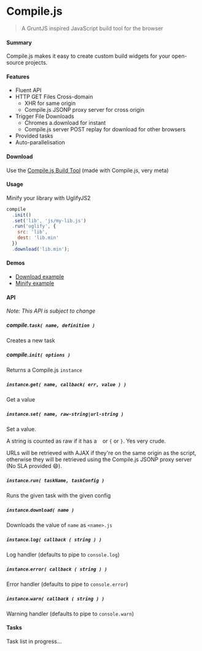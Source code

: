 
Compile.js
=========

> A GruntJS inspired JavaScript build tool for the browser

#### Summary

Compile.js makes it easy to create custom build widgets for your open-source projects.

#### Features

* Fluent API
* HTTP GET Files Cross-domain
  * XHR for same origin
  * Compile.js JSONP proxy server for cross origin
* Trigger File Downloads
  * Chromes a.download for instant 
  * Compile.js server POST replay for download for other browsers
* Provided tasks
* Auto-parallelisation

#### Download

Use the [Compile.js Build Tool](http://jpillora.com/compilejs/builder/index.html) (made with Compile.js, very meta)

#### Usage

Minify your library with UglifyJS2

``` javascript
compile
  .init()
  .set('lib', 'js/my-lib.js')
  .run('uglify', {
    src: 'lib',
    dest: 'lib.min'
  })
  .download('lib.min');
```

#### Demos

* [Download example](http://jpillora.com/compilejs/example/download.html)
* [Minify example](http://jpillora.com/compilejs/example/uglify.html)

#### API

*Note: This API is subject to change*

##### compile.`task( name, definition )`

Creates a new task

##### compile.`init( options )`

Returns a Compile.js `instance`

##### `instance`.`get( name, callback( err, value ) )`

Get a value

##### `instance`.`set( name, raw-string|url-string )`

Set a value.

A string is counted as raw if it has a ` ` or `{` or `}`. Yes very crude.

URLs will be retrieved with AJAX if they're on the same origin as the script,
otherwise they will be retrieved using the Compile.js JSONP proxy server (No SLA provided :smile:).

##### `instance`.`run( taskName, taskConfig )`

Runs the given task with the given config

##### `instance`.`download( name )`

Downloads the value of `name` as `<name>.js`

##### `instance`.`log( callback ( string ) )`

Log handler (defaults to pipe to `console.log`)

##### `instance`.`error( callback ( string ) )`

Error handler (defaults to pipe to `console.error`)

##### `instance`.`warn( callback ( string ) )`

Warning handler (defaults to pipe to `console.warn`)

#### Tasks

Task list in progress...


